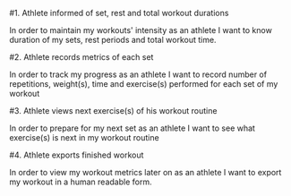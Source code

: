 #1. Athlete informed of set, rest and total workout durations

In order to maintain my workouts' intensity
as an athlete
I want to know duration of my sets, rest periods and total workout time.

#2. Athlete records metrics of each set

In order to track my progress
as an athlete
I want to record number of repetitions, weight(s), time and exercise(s) performed for each set of my workout

#3. Athlete views next exercise(s) of his workout routine

In order to prepare for my next set
as an athlete
I want to see what exercise(s) is next in my workout routine

#4. Athlete exports finished workout

In order to view my workout metrics later on
as an athlete
I want to export my workout in a human readable form.
